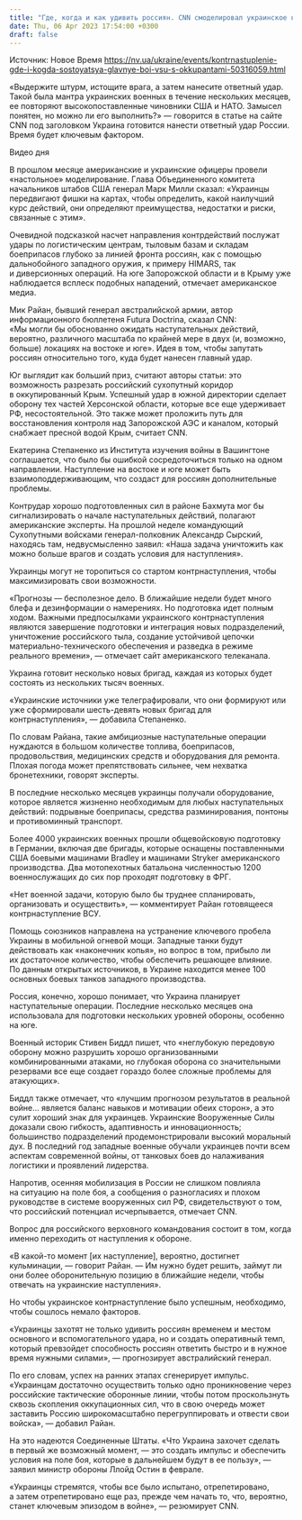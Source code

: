 ```yaml
---
title: "Где, когда и как удивить россиян. CNN смоделировал украинское контрнаступление"
date: Thu, 06 Apr 2023 17:54:00 +0300
draft: false
---
```

Источник: Новое Время https://nv.ua/ukraine/events/kontrnastuplenie-gde-i-kogda-sostoyatsya-glavnye-boi-vsu-s-okkupantami-50316059.html


«Выдержите штурм, истощите врага, а затем нанесите ответный удар. Такой была мантра украинских военных в течение нескольких месяцев, ее повторяют высокопоставленные чиновники США и НАТО. Замысел понятен, но можно ли его выполнить?» — говорится в статье на сайте CNN под заголовком Украина готовится нанести ответный удар России. Время будет ключевым фактором.

  Видео дня   

В прошлом месяце американские и украинские офицеры провели «настольное» моделирование. Глава Объединенного комитета начальников штабов США генерал Марк Милли сказал: «Украинцы передвигают фишки на картах, чтобы определить, какой наилучший курс действий, они определяют преимущества, недостатки и риски, связанные с этим».

Очевидной подсказкой насчет направления контрдействий послужат удары по логистическим центрам, тыловым базам и складам боеприпасов глубоко за линией фронта россиян, как с помощью дальнобойного западного оружия, к примеру HIMARS, так и диверсионных операций. На юге Запорожской области и в Крыму уже наблюдается всплеск подобных нападений, отмечает американское медиа.

Мик Райан, бывший генерал австралийской армии, автор информационного бюллетеня Futura Doctrina, сказал CNN: «Мы могли бы обоснованно ожидать наступательных действий, вероятно, различного масштаба по крайней мере в двух (и, возможно, больше) локациях на востоке и юге». Идея в том, чтобы запутать россиян относительно того, куда будет нанесен главный удар.

Юг выглядит как больший приз, считают авторы статьи: это возможность разрезать российский сухопутный коридор в оккупированный Крым. Успешный удар в южной директории сделает оборону тех частей Херсонской области, которые все еще удерживает РФ, несостоятельной. Это также может проложить путь для восстановления контроля над Запорожской АЭС и каналом, который снабжает пресной водой Крым, считает CNN.

Екатерина Степаненко из Института изучения войны в Вашингтоне соглашается, что было бы ошибкой сосредоточиться только на одном направлении. Наступление на востоке и юге может быть взаимоподдерживающим, что создаст для россиян дополнительные проблемы.

Контрудар хорошо подготовленных сил в районе Бахмута мог бы сигнализировать о начале наступательных действий, полагают американские эксперты. На прошлой неделе командующий Сухопутными войсками генерал-полковник Александр Сырский, находясь там, недвусмысленно заявил: «Наша задача уничтожить как можно больше врагов и создать условия для наступления».

Украинцы могут не торопиться со стартом контрнаступления, чтобы максимизировать свои возможности.

«Прогнозы — бесполезное дело. В ближайшие недели будет много блефа и дезинформации о намерениях. Но подготовка идет полным ходом. Важными предпосылками украинского контрнаступления являются завершение подготовки и интеграция новых подразделений, уничтожение российского тыла, создание устойчивой цепочки материально-технического обеспечения и разведка в режиме реального времени», — отмечает сайт американского телеканала.

Украина готовит несколько новых бригад, каждая из которых будет состоять из нескольких тысяч военных.

«Украинские источники уже телеграфировали, что они формируют или уже сформировали шесть-девять новых бригад для контрнаступления», — добавила Степаненко.

По словам Райана, такие амбициозные наступательные операции нуждаются в большом количестве топлива, боеприпасов, продовольствия, медицинских средств и оборудования для ремонта. Плохая погода может препятствовать сильнее, чем нехватка бронетехники, говорят эксперты.

В последние несколько месяцев украинцы получали оборудование, которое является жизненно необходимым для любых наступательных действий: подрывные боеприпасы, средства разминирования, понтоны и противоминный транспорт.

Более 4000 украинских военных прошли общевойсковую подготовку в Германии, включая две бригады, которые оснащены поставленными США боевыми машинами Bradley и машинами Stryker американского производства. Два мотопехотных батальона численностью 1200 военнослужащих до сих пор проходят подготовку в ФРГ.

«Нет военной задачи, которую было бы труднее спланировать, организовать и осуществить», — комментирует Райан готовящееся контрнаступление ВСУ.

Помощь союзников направлена на устранение ключевого пробела Украины в мобильной огневой мощи. Западные танки будут действовать как «наконечник копья», но вопрос в том, прибыло ли их достаточное количество, чтобы обеспечить решающее влияние. По данным открытых источников, в Украине находится менее 100 основных боевых танков западного производства.

Россия, конечно, хорошо понимает, что Украина планирует наступательные операции. Последние несколько месяцев она использовала для подготовки нескольких уровней обороны, особенно на юге.

Военный историк Стивен Биддл пишет, что «неглубокую передовую оборону можно разрушить хорошо организованными комбинированными атаками, но глубокая оборона со значительными резервами все еще создает гораздо более сложные проблемы для атакующих».

Биддл также отмечает, что «лучшим прогнозом результатов в реальной войне… является баланс навыков и мотивации обеих сторон», а это сулит хороший знак для украинцев. Украинские Вооруженные Силы доказали свою гибкость, адаптивность и инновационность; большинство подразделений продемонстрировали высокий моральный дух. В последний год западные военные обучали украинцев почти всем аспектам современной войны, от танковых боев до налаживания логистики и проявлений лидерства.

Напротив, осенняя мобилизация в России не слишком повлияла на ситуацию на поле боя, а сообщения о разногласиях и плохом руководстве в системе вооруженных сил РФ, свидетельствуют о том, что российский потенциал исчерпывается, отмечает CNN.

Вопрос для российского верховного командования состоит в том, когда именно переходить от наступления к обороне.

«В какой-то момент [их наступление], вероятно, достигнет кульминации, — говорит Райан. — Им нужно будет решить, займут ли они более оборонительную позицию в ближайшие недели, чтобы отвечать на украинские наступления».

Но чтобы украинское контрнаступление было успешным, необходимо, чтобы сошлось немало факторов.

«Украинцы захотят не только удивить россиян временем и местом основного и вспомогательного удара, но и создать оперативный темп, который превзойдет способность россиян ответить быстро и в нужное время нужными силами», — прогнозирует австралийский генерал.

По его словам, успех на ранних этапах сгенерирует импульс. «Украинцам достаточно осуществить только одно проникновение через российские тактические оборонные линии, чтобы потом проскользнуть сквозь скопления оккупационных сил, что в свою очередь может заставить Россию широкомасштабно перегруппировать и отвести свои войска», — добавил Райан.

На это надеются Соединенные Штаты. «Что Украина захочет сделать в первый же возможный момент, — это создать импульс и обеспечить условия на поле боя, которые в дальнейшем будут в ее пользу», — заявил министр обороны Ллойд Остин в феврале.

«Украинцы стремятся, чтобы все было испытано, отрепетировано, а затем отрепетировано еще раз, прежде чем начать то, что, вероятно, станет ключевым эпизодом в войне», — резюмирует CNN.
